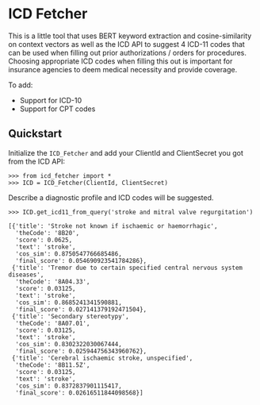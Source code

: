 # ICD Fetcher
This is a little tool that uses BERT keyword extraction and cosine-similarity on context vectors as well as the ICD API to suggest 4 ICD-11 codes that can be used when filling out prior authorizations / orders for procedures. Choosing appropriate ICD codes when filling this out is important for insurance agencies to deem medical necessity and provide coverage. 

To add:
- Support for ICD-10
- Support for CPT codes

## Quickstart

Initialize the `ICD_Fetcher` and add your ClientId and ClientSecret you got from the ICD API:

```
>>> from icd_fetcher import *
>>> ICD = ICD_Fetcher(ClientId, ClientSecret)
```

Describe a diagnostic profile and ICD codes will be suggested.

```
>>> ICD.get_icd11_from_query('stroke and mitral valve regurgitation')

[{'title': 'Stroke not known if ischaemic or haemorrhagic',
  'theCode': '8B20',
  'score': 0.0625,
  'text': 'stroke',
  'cos_sim': 0.8750547766685486,
  'final_score': 0.054690923541784286},
 {'title': 'Tremor due to certain specified central nervous system diseases',
  'theCode': '8A04.33',
  'score': 0.03125,
  'text': 'stroke',
  'cos_sim': 0.8685241341590881,
  'final_score': 0.027141379192471504},
 {'title': 'Secondary stereotypy',
  'theCode': '8A07.01',
  'score': 0.03125,
  'text': 'stroke',
  'cos_sim': 0.8302322030067444,
  'final_score': 0.025944756343960762},
 {'title': 'Cerebral ischaemic stroke, unspecified',
  'theCode': '8B11.5Z',
  'score': 0.03125,
  'text': 'stroke',
  'cos_sim': 0.8372837901115417,
  'final_score': 0.02616511844098568}]
```

